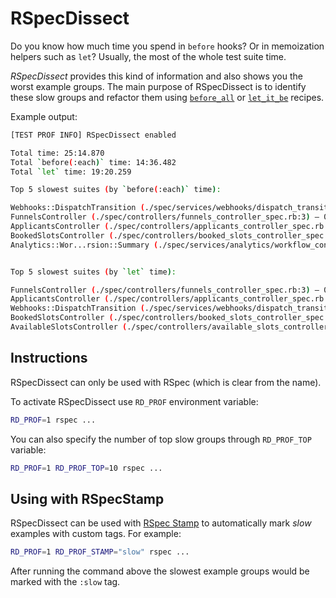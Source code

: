 # RSpecDissect

Do you know how much time you spend in `before` hooks? Or in memoization helpers such as `let`? Usually, the most of the whole test suite time.

_RSpecDissect_ provides this kind of information and also shows you the worst example groups. The main purpose of RSpecDissect is to identify these slow groups and refactor them using [`before_all`](https://github.com/palkan/test-prof/tree/master/guides/before_all.md) or [`let_it_be`](https://github.com/palkan/test-prof/tree/master/guides/let_it_be.md) recipes.

Example output:

```sh
[TEST PROF INFO] RSpecDissect enabled

Total time: 25:14.870
Total `before(:each)` time: 14:36.482
Total `let` time: 19:20.259

Top 5 slowest suites (by `before(:each)` time):

Webhooks::DispatchTransition (./spec/services/webhooks/dispatch_transition_spec.rb:3) – 00:29.895 of 00:33.706 (327)
FunnelsController (./spec/controllers/funnels_controller_spec.rb:3) – 00:22.117 of 00:43.649 (133)
ApplicantsController (./spec/controllers/applicants_controller_spec.rb:3) – 00:21.220 of 00:41.407 (222)
BookedSlotsController (./spec/controllers/booked_slots_controller_spec.rb:3) – 00:15.729 of 00:27.893 (50)
Analytics::Wor...rsion::Summary (./spec/services/analytics/workflow_conversion/summary_spec.rb:3) – 00:15.383 of 00:15.914 (12)


Top 5 slowest suites (by `let` time):

FunnelsController (./spec/controllers/funnels_controller_spec.rb:3) – 00:38.532 of 00:43.649 (133)
ApplicantsController (./spec/controllers/applicants_controller_spec.rb:3) – 00:33.252 of 00:41.407 (222)
Webhooks::DispatchTransition (./spec/services/webhooks/dispatch_transition_spec.rb:3) – 00:30.320 of 00:33.706 (327)
BookedSlotsController (./spec/controllers/booked_slots_controller_spec.rb:3) – 00:25.710 of 00:27.893 (50)
AvailableSlotsController (./spec/controllers/available_slots_controller_spec.rb:3) – 00:18.481 of 00:23.366 (85)
```

## Instructions

RSpecDissect can only be used with RSpec (which is clear from the name).

To activate RSpecDissect use `RD_PROF` environment variable:

```sh
RD_PROF=1 rspec ...
```

You can also specify the number of top slow groups through `RD_PROF_TOP` variable:

```sh
RD_PROF=1 RD_PROF_TOP=10 rspec ...
```

## Using with RSpecStamp

RSpecDissect can be used with [RSpec Stamp](https://github.com/palkan/test-prof/tree/master/guides/rspec_stamp.md) to automatically mark _slow_ examples with custom tags. For example:

```sh
RD_PROF=1 RD_PROF_STAMP="slow" rspec ...
```

After running the command above the slowest example groups would be marked with the `:slow` tag.
